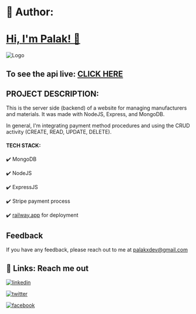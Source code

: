 
# 🚀 Author:

# [Hi, I'm Palak! 👋](https://github.com/palakxdev)

![Logo](https://i.ibb.co/d4YG7vf/pcx-git-banner.png)

## To see the api live: [CLICK HERE](https://pcx-material-server.up.railway.app/)

## PROJECT DESCRIPTION:

This is the server side (backend) of a website for managing manufacturers and materials. It was made with NodeJS, Express, and MongoDB.

In general, I'm integrating payment method procedures and using the CRUD activity (CREATE, READ, UPDATE, DELETE).

#### TECH STACK:

✔️ MongoDB

✔️ NodeJS

✔️ ExpressJS

✔️ Stripe payment process

✔️ [railway.app](https://railway.app/) for deployment

## Feedback

If you have any feedback, please reach out to me at palakxdev@gmail.com


## 🔗 Links: Reach me out

[![linkedin](https://img.shields.io/badge/linkedin-0A66C2?style=for-the-badge&logo=linkedin&logoColor=white)](https://linkedin.com/in/palakxdev/) 

[![twitter](https://img.shields.io/badge/twitter-1DA1F2?style=for-the-badge&logo=twitter&logoColor=white)](https://twitter.com/palakxdev/)

[![facebook](https://img.shields.io/badge/facebook-0A66C2?style=for-the-badge&logo=facebook&logoColor=white)](https://facebook.com/palakxdev/)